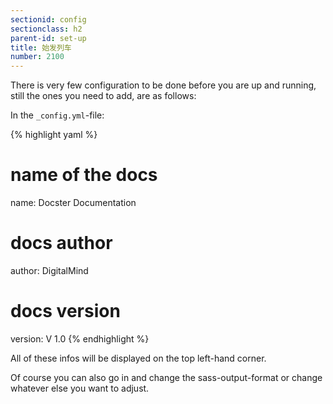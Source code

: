 ```yaml
---
sectionid: config
sectionclass: h2
parent-id: set-up
title: 始发列车
number: 2100
---
```

There is very few configuration to be done before you are up and running, still the ones you need to add, are as follows:

In the `_config.yml`-file:

{% highlight yaml %}
# name of the docs
name: Docster Documentation

# docs author
author: DigitalMind

# docs version
version: V 1.0
{% endhighlight %}

All of these infos will be displayed on the top left-hand corner.

Of course you can also go in and change the sass-output-format or change whatever else you want to adjust.